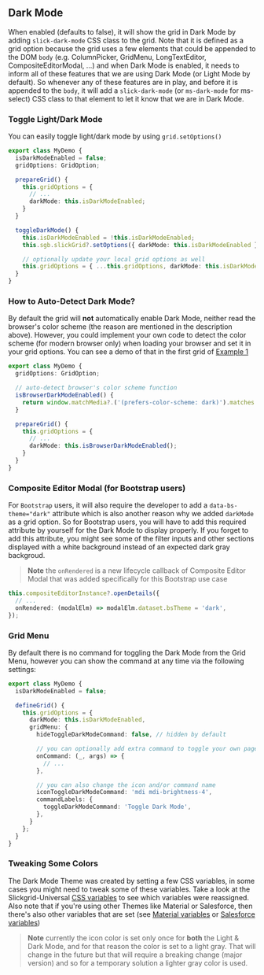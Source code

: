 ## Dark Mode

When enabled (defaults to false), it will show the grid in Dark Mode by adding `slick-dark-mode` CSS class to the grid. Note that it is defined as a grid option because the grid uses a few elements that could be appended to the DOM `body` (e.g. ColumnPicker, GridMenu, LongTextEditor, CompositeEditorModal, ...) and when Dark Mode is enabled, it needs to inform all of these features that we are using Dark Mode (or Light Mode by default). So whenever any of these features are in play, and before it is appended to the `body`, it will add a `slick-dark-mode` (or `ms-dark-mode` for ms-select) CSS class to that element to let it know that we are in Dark Mode.


### Toggle Light/Dark Mode

You can easily toggle light/dark mode by using `grid.setOptions()`

```ts
export class MyDemo {
  isDarkModeEnabled = false;
  gridOptions: GridOption;

  prepareGrid() {
    this.gridOptions = {
      // ...
      darkMode: this.isDarkModeEnabled;
    }
  }

  toggleDarkMode() {
    this.isDarkModeEnabled = !this.isDarkModeEnabled;
    this.sgb.slickGrid?.setOptions({ darkMode: this.isDarkModeEnabled });

    // optionally update your local grid options as well
    this.gridOptions = { ...this.gridOptions, darkMode: this.isDarkModeEnabled };
  }
}
```

### How to Auto-Detect Dark Mode?

By default the grid will **not** automatically enable Dark Mode, neither read the browser's color scheme (the reason are mentioned in the description above). However, you could implement your own code to detect the color scheme (for modern browser only) when loading your browser and set it in your grid options. You can see a demo of that in the first grid of [Example 1](https://ghiscoding.github.io/aurelia-slickgrid/#/example1)

```ts
export class MyDemo {
  gridOptions: GridOption;

  // auto-detect browser's color scheme function
  isBrowserDarkModeEnabled() {
    return window.matchMedia?.('(prefers-color-scheme: dark)').matches ?? false;
  }

  prepareGrid() {
    this.gridOptions = {
      // ...
      darkMode: this.isBrowserDarkModeEnabled();
    }
  }
}
```

### Composite Editor Modal (for Bootstrap users)

For `Bootstrap` users, it will also require the developer to add a `data-bs-theme="dark"` attribute which is also another reason why we added `darkMode` as a grid option. So for Bootstrap users, you will have to add this required attribute by yourself for the Dark Mode to display properly. If you forget to add this attribute, you might see some of the filter inputs and other sections displayed with a white background instead of an expected dark gray backgroud.

> **Note** the `onRendered` is a new lifecycle callback of Composite Editor Modal that was added specifically for this Bootstrap use case

```ts
this.compositeEditorInstance?.openDetails({
  // ...
  onRendered: (modalElm) => modalElm.dataset.bsTheme = 'dark',
});
```

### Grid Menu
By default there is no command for toggling the Dark Mode from the Grid Menu, however you can show the command at any time via the following settings:

```ts
export class MyDemo {
  isDarkModeEnabled = false;

  defineGrid() {
    this.gridOptions = {
      darkMode: this.isDarkModeEnabled,
      gridMenu: {
        hideToggleDarkModeCommand: false, // hidden by default

        // you can optionally add extra command to toggle your own page styling as well
        onCommand: (_, args) => {
          // ...
        },

        // you can also change the icon and/or command name
        iconToggleDarkModeCommand: 'mdi mdi-brightness-4',
        commandLabels: {
          toggleDarkModeCommand: 'Toggle Dark Mode',
        },
      }
    };
  }
}
```

### Tweaking Some Colors

The Dark Mode Theme was created by setting a few CSS variables, in some cases you might need to tweak some of these variables. Take a look at the Slickgrid-Universal [CSS variables](https://github.com/ghiscoding/slickgrid-universal/blob/670946dcedd330a70d2e88127a0042474e7a5348/packages/common/src/styles/_variables.scss#L976-L985) to see which variables were reassigned. Also note that if you're using other Themes like Material or Salesforce, then there's also other variables that are set (see [Material variables](https://github.com/ghiscoding/slickgrid-universal/blob/670946dcedd330a70d2e88127a0042474e7a5348/packages/common/src/styles/_variables-theme-material.scss#L159-L189) or [Salesforce variables](https://github.com/ghiscoding/slickgrid-universal/blob/670946dcedd330a70d2e88127a0042474e7a5348/packages/common/src/styles/_variables-theme-salesforce.scss#L202-L219))

> **Note** currently the icon color is set only once for **both** the Light & Dark Mode, and for that reason the color is set to a light gray. That will change in the future but that will require a breaking change (major version) and so for a temporary solution a lighter gray color is used.
